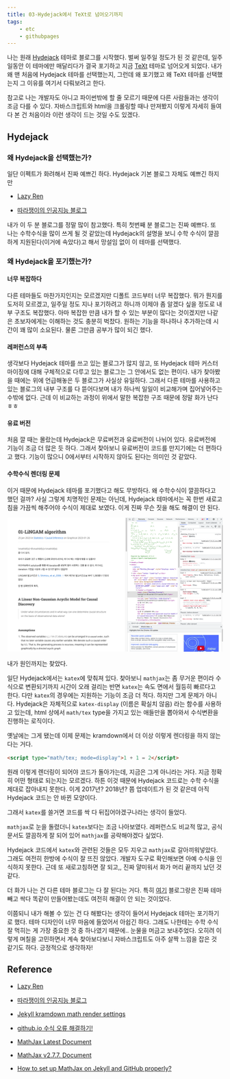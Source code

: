 ```yaml
---
title: 03-Hydejack에서 TeXt로 넘어오기까지
tags:
    - etc
    - githubpages
---
```


나는 원래 <a href="https://hydejack.com">Hydejack</a> 테마로 블로그를 시작했다. 벌써 일주일 정도가 된 것 같은데, 일주일동안 이 테마에만 매달리다가 결국 포기하고 지금 <a href="https://kitian616.github.io/jekyll-TeXt-theme/">TeXt</a> 테마로 넘어오게 되었다. 내가 왜 맨 처음에 Hydejack 테마를 선택했는지, 그런데 왜 포기했고 왜 TeXt 테마를 선택했는지 그 이유를 여기서 다뤄보려고 한다.

<!--more-->

참고로 나는 개발자도 아니고 파이썬밖에 할 줄 모르기 때문에 다른 사람들과는 생각이 조금 다를 수 있다. 자바스크립트와 html을 크롤링할 때나 만져봤지 이렇게 자세히 들여다 본 건 처음이라 이런 생각이 드는 것일 수도 있겠다.

## Hydejack

### 왜 Hydejack을 선택했는가?

일단 이펙트가 화려해서 진짜 예쁘긴 하다. Hydejack 기본 블로그 자체도 예쁘긴 하지만

* <a href="https://lazyren.github.io">Lazy Ren</a>

* <a href="https://khw11044.github.io">따라쟁이의 인공지능 블로그</a>
  
내가 이 두 분 블로그를 정말 많이 참고했다. 특히 첫번째 분 블로그는 진짜 예쁘다. 또 나는 수학수식을 많이 쓰게 될 것 같았는데 Hydejack의 설명을 보니 수학 수식이 깔끔하게 지원된다(이거에 속았다)고 해서 망설임 없이 이 테마를 선택했다.

### 왜 Hydejack을 포기했는가?

#### 너무 복잡하다

다른 테마들도 마찬가지인지는 모르겠지만 디폴트 코드부터 너무 복잡했다. 뭐가 뭔지를 도저히 모르겠고, 일주일 정도 지나 포기하려고 하니까 이제야 좀 알겠다 싶을 정도로 내부 구조도 복잡했다. 아마 복잡한 만큼 내가 할 수 있는 부분이 많다는 것이겠지만 나같은 초보자에게는 이해하는 것도 충분히 벅찼다. 원하는 기능을 하나하나 추가하는데 시간이 꽤 많이 소요된다. 물론 그만큼 공부가 많이 되긴 했다.

#### 레퍼런스의 부족

생각보다 Hydejack 테마를 쓰고 있는 블로그가 많지 않고, 또 Hydejack 테마 커스터마이징에 대해 구체적으로 다루고 있는 블로그는 그 안에서도 없는 편이다. 내가 찾아봤을 때에는 위에 언급해놓은 두 블로그가 사실상 유일하다. 그래서 다른 테마를 사용하고 있는 블로그의 내부 구조를 다 뜯어다보며 내가 하나씩 일일이 비교해가며 집어넣어주는 수밖에 없다. 근데 이 비교하는 과정이 위에서 말한 복잡한 구조 때문에 정말 화가 난다ㅎㅎ

#### 유료 버전

처음 깔 때는 몰랐는데 Hydejack은 무료버전과 유료버전이 나뉘어 있다. 유료버전에 기능이 조금 더 많은 듯 하다. 그래서 찾아보니 유료버전이 코드를 만지기에는 더 편하다고 했다. 기능이 많으니 0에서부터 시작하지 않아도 된다는 의미인 것 같았다.

#### 수학수식 렌더링 문제

이거 때문에 Hydejack 테마를 포기했다고 해도 무방하다. 왜 수학수식이 깔끔하다고 했던 걸까? 사실 그렇게 치명적인 문제는 아닌데, Hydejack 테마에서는 꼭 한번 새로고침을 가끔씩 해주어야 수식이 제대로 보였다. 이게 진짜 무슨 짓을 해도 해결이 안 된다.

![Hydejack-Mathjax-Error](/assets/images/hydejack-math-error.jpg)

내가 원인까지는 찾았다.

일단 Hydejack에서는 `katex`에 맞춰져 있다. 찾아보니 `mathjax`는 좀 무거운 편이라 수식으로 변환되기까지 시간이 오래 걸리는 반면 `katex`는 속도 면에서 월등히 빠르다고 한다. 다만 `katex`의 경우에는 지원하는 기능이 조금 더 적다. 하지만 그게 문제가 아니다. Hydejack은 자체적으로 `katex-display` (이름은 확실치 않음) 라는 함수를 사용하고 있는데, html 상에서 `math/tex` type을 가지고 있는 애들만을 뽑아와서 수식변환을 진행하는 로직이다. 

옛날에는 그게 됐는데 이제 문제는 kramdown에서 더 이상 이렇게 렌더링을 하지 않는다는 거다.

```html
<script type="math/tex; mode=display">1 + 1 = 2</script>
```

원래 이렇게 렌더링이 되어야 코드가 돌아가는데, 지금은 그게 아니라는 거다. 지금 정확히 어떤 형태로 되는지는 모르겠다. 하튼 이것 때문에 Hydejack 코드로는 수학 수식을 제대로 잡아내지 못한다. 이게 2017년? 2018년? 쯤 업데이트가 된 것 같은데 아직 Hydejack 코드는 안 바뀐 모양이다.

그래서 `katex`를 쓸거면 코드를 싹 다 뒤집어야겠구나라는 생각이 들었다. 

`mathjax`로 눈을 돌렸더니 `katex`보다는 조금 나아보였다. 레퍼런스도 비교적 많고, 공식문서도 깔끔하게 잘 되어 있어 `mathjax`를 공략해야겠다 싶었다.

Hydejack 코드에서 `katex`와 관련된 것들은 모두 지우고 `mathjax`로 갈아끼워넣았다. 그래도 여전히 한방에 수식이 잘 뜨진 않았다. 개발자 도구로 확인해보면 아예 수식을 인식하지 못한다. 근데 또 새로고침하면 잘 되고,, 진짜 얄미워서 화가 머리 끝까지 났던 것 같다.

더 화가 나는 건 다른 테마 블로그는 다 잘 된다는 거다. 특히 <a href="http://csega.github.io/mypost/2017/03/28/how-to-set-up-mathjax-on-jekyll-and-github-properly.html#">여기</a> 블로그랑은 진짜 테마 빼고 싹다 똑같이 만들어봤는데도 여전히 해결이 안 되는 것이었다.

이쯤되니 내가 해볼 수 있는 건 다 해봤다는 생각이 들어서 Hydejack 테마는 포기하기로 했다. 테마 디자인이 너무 마음에 들었어서 아쉽긴 하다. 그래도 나한테는 수학 수식 잘 먹히는 게 가장 중요한 것 중 하나였기 때문에.. 눈물을 머금고 보내주었다. 오히려 이렇게 며칠을 고민하면서 계속 찾아보다보니 자바스크립트도 아주 살짝 느낌을 잡은 것 같기도 하다. 긍정적으로 생각하자!


## Reference

* <a href="https://lazyren.github.io">Lazy Ren</a>

* <a href="https://khw11044.github.io">따라쟁이의 인공지능 블로그</a>

* <a href="https://stackoverflow.com/questions/61852018/jekyll-kramdown-math-render-settings">Jekyll kramdown math render settings</a>

* <a href="https://an-seunghwan.github.io/github.io/mathjax-error/">github.io 수식 오류 해결하기!</a>

* <a href="https://docs.mathjax.org/en/latest/web/configuration.html">MathJax Latest Document</a>

* <a href="https://docs.mathjax.org/en/v2.7-latest/configuration.html">MathJax v2.7.7. Document</a>

* <a href="http://csega.github.io/mypost/2017/03/28/how-to-set-up-mathjax-on-jekyll-and-github-properly.html#">How to set up MathJax on Jekyll and GitHub properly?</a>